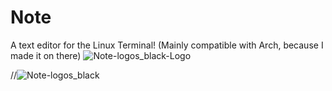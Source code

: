 # Note
A text editor for the Linux Terminal! (Mainly compatible with Arch, because I made it on there)
![Note-logos_black-Logo](https://user-images.githubusercontent.com/78565561/150656857-c89e1528-9f4b-4df2-bd51-c43456c720c0.png)

//![Note-logos_black](https://user-images.githubusercontent.com/78565561/150656485-3ebc71b4-a4dd-4084-8346-5d9b025d7b14.png)
